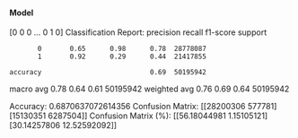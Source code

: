 #### Model
[0 0 0 ... 0 1 0]
Classification Report:
              precision    recall  f1-score   support

           0       0.65      0.98      0.78  28778087
           1       0.92      0.29      0.44  21417855

    accuracy                           0.69  50195942
   macro avg       0.78      0.64      0.61  50195942
weighted avg       0.76      0.69      0.64  50195942

Accuracy: 0.6870637072614356
Confusion Matrix:
[[28200306   577781]
 [15130351  6287504]]
Confusion Matrix (%):
[[56.18044981  1.15105121]
 [30.14257806 12.52592092]]
